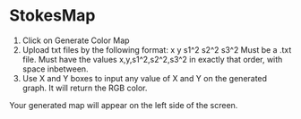 # StokesMap
1) Click on Generate Color Map
2) Upload txt files by the following format: 
x y s1^2 s2^2 s3^2
Must be a .txt file. Must have the values x,y,s1^2,s2^2,s3^2 in exactly that order, with space inbetween.
3) Use X and Y boxes to input any value of X and Y on the generated graph. It will return the RGB color.

Your generated map will appear on the left side of the screen.
